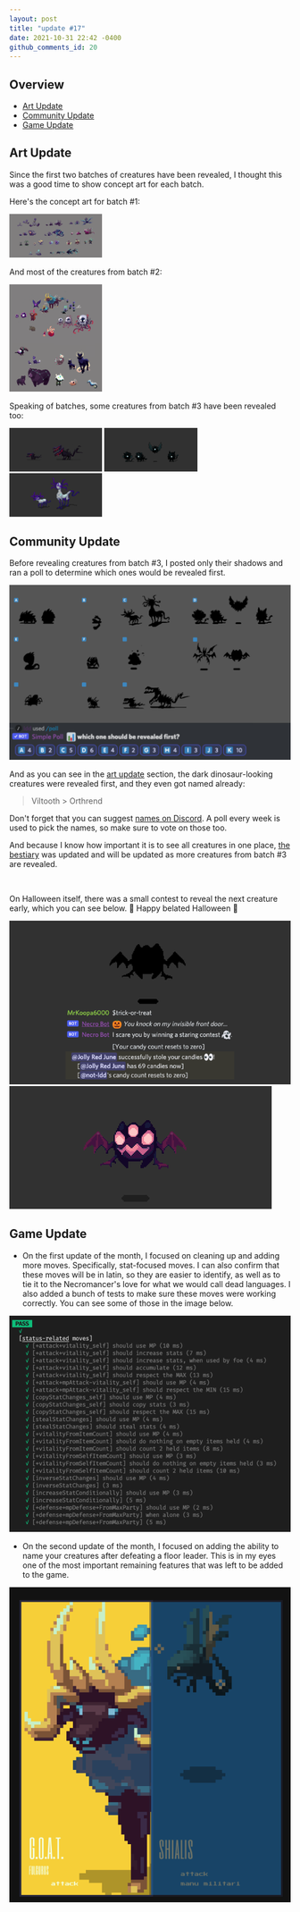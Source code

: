```yaml
---
layout: post
title: "update #17"
date: 2021-10-31 22:42 -0400
github_comments_id: 20
---
```


## Overview

- [<u>Art Update</u>](#art-update)
- [<u>Community Update</u>](#community-update)
- [<u>Game Update</u>](#game-update)

## Art Update

Since the first two batches of creatures have been revealed, I thought this was a good time to show concept art for each batch.

Here's the concept art for batch #1:

<div class="image-container mid">
  <img src="/assets/images/updates/17/batch-1-concept-art.png" loading="lazy" alt="" style="width:33%;"/>
</div>

And most of the creatures from batch #2:

<div class="image-container mid">
  <img src="/assets/images/updates/17/batch-2-concept-art.png" loading="lazy" alt="" style="width:33%;"/>
</div>

Speaking of batches, some creatures from batch #3 have been revealed too:

<div class="image-container">
  <img src="/assets/images/creatures/dino_anim_final.gif" loading="lazy" alt="" style="width:33%;"/>
  <img src="/assets/images/creatures/fluffy_anim_final.gif" loading="lazy" alt="" style="width:33%;"/>
  <img src="/assets/images/creatures/alien_anim_final.gif" loading="lazy" alt="" style="width:33%;"/>
</div>

## Community Update

Before revealing creatures from batch #3, I posted only their shadows and ran a poll to determine which ones would be revealed first.

<div class="image-container mid">
  <img src="/assets/images/updates/17/batch-3-order-poll.png" loading="lazy" alt="" />
</div>

And as you can see in the [art update](#art-update) section, the dark dinosaur-looking creatures were revealed first, and they even got named already:

> Viltooth > Orthrend

Don't forget that you can suggest [names on Discord](http://discord.gg/u64Mg4X). A poll every week is used to pick the names, so make sure to vote on those too.

And because I know how important it is to see all creatures in one place, [the bestiary](/bestiary) was updated and will be updated as more creatures from batch #3 are revealed.

<br/>

On Halloween itself, there was a small contest to reveal the next creature early, which you can see below. 🎃 Happy belated Halloween 🎃

<div class="image-container mid">
  <img src="/assets/images/updates/17/halloween-ad.gif" loading="lazy" alt="" />
</div>
<div class="image-container mid">
  <img src="/assets/images/updates/17/halloween-reveal.gif" loading="lazy" alt="" />
</div>

## Game Update

- On the first update of the month, I focused on cleaning up and adding more moves. Specifically, stat-focused moves. I can also confirm that these moves will be in latin, so they are easier to identify, as well as to tie it to the Necromancer's love for what we would call dead languages. I also added a bunch of tests to make sure these moves were working correctly. You can see some of those in the image below.

<div class="image-container mid">
  <img src="/assets/images/updates/17/game-testing-stat-moves.png" loading="lazy" alt="" />
</div>

- On the second update of the month, I focused on adding the ability to name your creatures after defeating a floor leader. This is in my eyes one of the most important remaining features that was left to be added to the game.

<div class="image-container mid">
  <img src="/assets/images/updates/17/game-naming-team.png" loading="lazy" alt="" />
</div>
